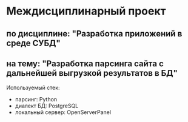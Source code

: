 # Междисциплинарный проект
## по дисциплине: "Разработка приложений в среде СУБД"
## на тему: "Разработка парсинга сайта с дальнейшей выгрузкой результатов в БД"

Используемый стек: 
- парсинг: Python
- диалект БД: PostgreSQL
- локальный сервер: OpenServerPanel
